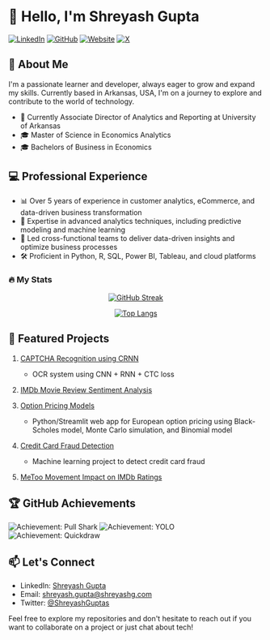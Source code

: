# 👋 Hello, I'm Shreyash Gupta

[![LinkedIn](https://img.shields.io/badge/LinkedIn-Connect-blue)](https://www.linkedin.com/in/shreyashgupta5/)
[![GitHub](https://img.shields.io/badge/GitHub-Follow-181717?logo=github&style=flat-square)](https://github.com/shreyashguptas)
[![Website](https://img.shields.io/badge/Website-Visit-brightgreen)](https://www.shreyashg.com)
[![X](https://img.shields.io/badge/Twitter-Follow-1DA1F2?logo=twitter&style=flat-square)](https://twitter.com/ShreyashGuptas)

## 🌱 About Me

I'm a passionate learner and developer, always eager to grow and expand my skills. Currently based in Arkansas, USA, I'm on a journey to explore and contribute to the world of technology.

- 💼 Currently Associate Director of Analytics and Reporting at University of Arkansas
- 🎓 Master of Science in Economics Analytics
- 🎓 Bachelors of Business in Economics


## 💻 Professional Experience

- 📊 Over 5 years of experience in customer analytics, eCommerce, and data-driven business transformation
- 🧠 Expertise in advanced analytics techniques, including predictive modeling and machine learning
- 🚀 Led cross-functional teams to deliver data-driven insights and optimize business processes
- 🛠️ Proficient in Python, R, SQL, Power BI, Tableau, and cloud platforms

### 🔥 My Stats

<div align="center">

[![GitHub Streak](https://github-readme-streak-stats-five-sepia.vercel.app?user=shreyashguptas&theme=dark&mode=weekly)](https://git.io/streak-stats)
  
[![Top Langs](https://github-readme-stats.vercel.app/api/top-langs/?username=shreyashguptas&layout=compact&theme=vision-friendly-dark)](https://github.com/anuraghazra/github-readme-stats)

</div>

## 🚀 Featured Projects

1. [CAPTCHA Recognition using CRNN](https://github.com/shreyashguptas/CAPTCHA-Recognition-using-CRNN)
   - OCR system using CNN + RNN + CTC loss

2. [IMDb Movie Review Sentiment Analysis](https://github.com/shreyashguptas/IMDb_movie_review_sentiment_analysis)

3. [Option Pricing Models](https://github.com/shreyashguptas/option-pricing-models)
   - Python/Streamlit web app for European option pricing using Black-Scholes model, Monte Carlo simulation, and Binomial model

4. [Credit Card Fraud Detection](https://github.com/shreyashguptas/Credit-Card-Fraud-Detection-using-Machine-Learning)
   - Machine learning project to detect credit card fraud

5. [MeToo Movement Impact on IMDb Ratings](https://github.com/shreyashguptas/MeToo-Movement-Impact-on-IMDb-ratings)

## 🏆 GitHub Achievements

![Achievement: Pull Shark](https://github.githubassets.com/images/modules/profile/achievements/pull-shark-default.png)
![Achievement: YOLO](https://github.githubassets.com/images/modules/profile/achievements/yolo-default.png)
![Achievement: Quickdraw](https://github.githubassets.com/images/modules/profile/achievements/quickdraw-default.png)

## 📫 Let's Connect

- LinkedIn: [Shreyash Gupta](https://www.linkedin.com/in/shreyashgupta5/)
- Email: [shreyash.gupta@shreyashg.com](mailto:shreyash.gupta@shreyashg.com)
- Twitter: [@ShreyashGuptas](https://twitter.com/ShreyashGuptas)

Feel free to explore my repositories and don't hesitate to reach out if you want to collaborate on a project or just chat about tech!